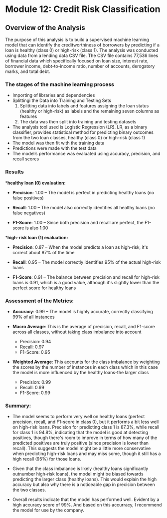 # Module 12: Credit Risk Classification

## Overview of the Analysis

The purpose of this analysis is to build a supervised machine learning model that can identify the creditworthiness of borrowers by predicting if a loan is healthy (class 0) or high-risk (class 1). The analysis was conducted using data from a lending data CSV file. The CSV file contains 77,536 lines of financial data which specifically focused on loan size, interest rate, borrower income, debt-to-income ratio, number of accounts, derogatory marks, and total debt. 

### The stages of the machine learning process

- Importing of libraries and dependencies 
- Splittingi the Data into Training and Testing Sets 
    1. Splitting data into labels and features assigning the loan status (healthy or high-risk) as labels and the remaining seven columns as features
    2. The data was then split into training and testing datasets
- The analysis tool used is Logistic Regression (LR).  LR, as a binary classifier, provides statistical method for predicting binary outcomes from the two loan classes, healthy (class 0) or high-risk (class 1)
- The model was then fit with the training data
- Predictions were made with the test data
- The model’s performance was evaluated using accuracy, precision, and recall scores

### Results

***healthy loan (0) evaluation:**

- **Precision**: 1.00 – The model is perfect in predicting healthy loans (no false positives)

- **Recall**: 1.00 – The model also correctly identifies all healthy loans (no false negatives)

- **F1-Score**: 1.00 – Since both precision and recall are perfect, the F1-score is also 1.00

***high-risk loan (1) evaluation:** 

- **Precision**: 0.87 – When the model predicts a loan as high-risk, it's correct about 87% of the time

- **Recall**: 0.95 – The model correctly identifies 95% of the actual high-risk loans

- **F1-Score**: 0.91 – The balance between precision and recall for high-risk loans is 0.91, which is a good value, although it's slightly lower than the perfect score for healthy loans

### Assessment of the Metrics:

- **Accuracy**: 0.99 – The model is highly accurate, correctly classifying 99% of all instances

- **Macro Average**: This is the average of precision, recall, and F1-score across all classes, without taking class imbalance into account

  - Precision: 0.94
  - Recall: 0.97
  - F1-Score: 0.95

- **Weighted Average**: This accounts for the class imbalance by weighting the scores by the number of instances in each class which in this case the model is more influenced by the healthy loans-the larger class

  - Precision: 0.99
  - Recall: 0.99
  - F1-Score: 0.99

### Summary:

- The model seems to perform very well on healthy loans (perfect precision, recall, and F1-score in class 0), but it performs a bit less well on high-risk loans. Precision for predicting class 1 is 87.3%, while recall for class 1 is 94.8%, indicating that the model is good at detecting positives, though there's room to improve in terms of how many of the predicted positives are truly positive (since precision is lower than recall). This suggests the model might be a little more conservative when predicting high-risk loans and may miss some, though it still has a high recall (95%) for those loans.

- Given that the class imbalance is likely (healthy loans significantly outnumber high-risk loans), the model might be biased towards predicting the larger class (healthy loans). This would explain the high accuracy but also why there is a noticeable gap in precision between the two classes.

- Overall results indicate that the model has performed well. Evident by a high accuracy score of 99%. And based on this accurracy, I recommend the model for use by the company.
